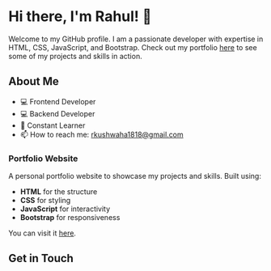 # Hi there, I'm Rahul! 👋

Welcome to my GitHub profile. I am a passionate developer with expertise in HTML, CSS, JavaScript, and Bootstrap. Check out my portfolio [here](https://rahulk1818.github.io/Profile/) to see some of my projects and skills in action.

## About Me

- 💻 Frontend Developer
- 💻 Backend Developer 
- 🚀 Constant Learner
- 📫 How to reach me: rkushwaha1818@gmail.com


### Portfolio Website
A personal portfolio website to showcase my projects and skills. Built using:
- **HTML** for the structure
- **CSS** for styling
- **JavaScript** for interactivity
- **Bootstrap** for responsiveness

You can visit it [here](https://rahulk1818.github.io/Profile/).

## Get in Touch

